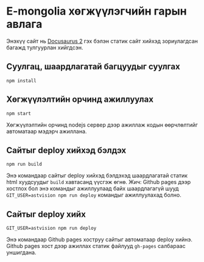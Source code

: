 # E-mongolia хөгжүүлэгчийн гарын авлага

Энэхүү сайт нь [Docusaurus 2](https://v2.docusaurus.io/) гэх бэлэн статик сайт хийхэд зориулагдсан багажд тулгуурлан хийгдсэн.

## Суулгац, шаардлагатай багцуудыг суулгах

```console
npm install
```

## Хөгжүүлэлтийн орчинд ажиллуулах

```console
npm start
```

Хөгжүүлэлтийн орчинд nodejs сервер дээр ажиллаж кодын өөрчлөлтийг автоматаар мэдэрч ажиллана.

## Сайтыг deploy хийхэд бэлдэх

```console
npm run build
```

Энэ командаар сайтыг deploy хийхэд бэлдэхэд шаардлагатай статик html хуудсуудыг `build` хавтасанд үүсгэж өгнө.
Жич: Github pages дээр хостлох бол энэ командыг ажиллуулаад байх шаардлагагүй шууд `GIT_USER=astvision npm run deploy` командыг ажиллуулахад болно.

## Сайтыг deploy хийх

```console
GIT_USER=astvision npm run deploy
```

Энэ командаар Github pages хоструу сайтыг автоматаар deploy хийнэ. Github pages хост дээр ажиллах статик файлууд `gh-pages` салбараас уншигдана.

